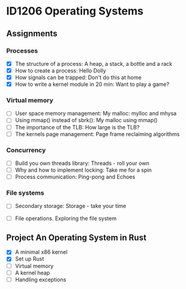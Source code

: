 # ID1206 Operating Systems

## Assignments

### Processes

- [x] The structure of a process: A heap, a stack, a bottle and a rack
- [x] How to create a process:  Hello Dolly
- [x] How signals can be trapped:  Don't do this at home
- [x] How to write a kernel module in 20 min: Want to play a game?

### Virtual memory

- [ ] User space memory management: My malloc: mylloc and mhysa
- [ ] Using mmap() instead of sbrk(): My malloc using mmap()
- [ ] The importance of the TLB:  How large is the TLB?
- [ ] The kernels page management: Page frame reclaiming algorithms

### Concurrency

- [ ] Build you own threads library:  Threads - roll your own
- [ ] Why and how to implement locking: Take me for a spin
- [ ] Process communication: Ping-pong and Echoes

### File systems

- [ ] Secondary storage: Storage - take your time
- [ ] File operations. Exploring the file system


## Project An Operating System in Rust

- [x] A minimal x86 kernel
- [x] Set up Rust
- [ ] Virtual memory
- [ ] A kernel heap
- [ ] Handling exceptions
